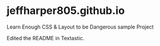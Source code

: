 # jeffharper805.github.io

Learn Enough CSS & Layout to be Dangerous sample Project

Edited the README in Textastic.